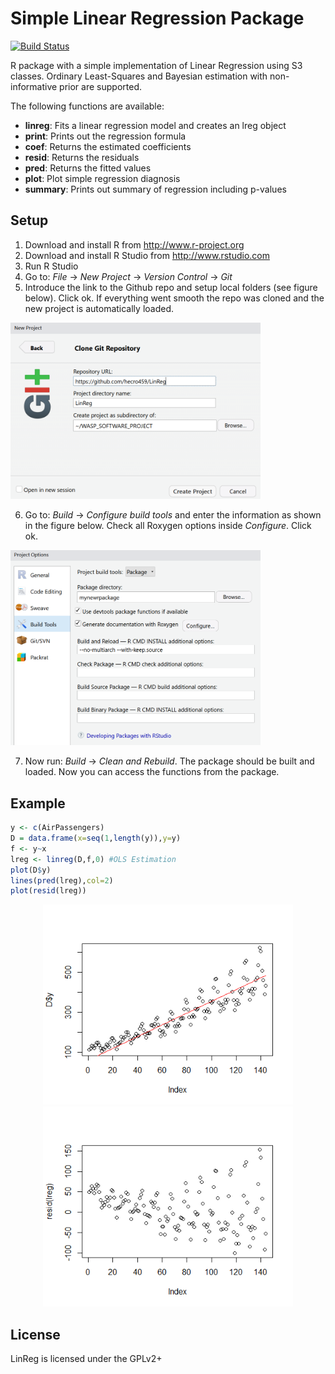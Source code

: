 # Simple Linear Regression Package
[![Build Status](https://travis-ci.org/hecro459/LinReg.svg?branch=master)](https://travis-ci.org/hecro459/LinReg)

R package with a simple implementation of Linear Regression using S3 classes. Ordinary Least-Squares and Bayesian estimation with non-informative prior are supported. 

The following functions are available:
* **linreg**:  Fits a linear regression model and creates an lreg object
* **print**:   Prints out the regression formula
* **coef**:    Returns the estimated coefficients
* **resid**:   Returns the residuals
* **pred**:    Returns the fitted values
* **plot**:    Plot simple regression diagnosis
* **summary**: Prints out summary of regression including p-values

## Setup
1. Download and install R from <http://www.r-project.org>
2. Download and install R Studio from <http://www.rstudio.com>
3. Run R Studio
4. Go to: *File* -> *New Project* -> *Version Control* -> *Git*
5. Introduce the link to the Github repo and setup local folders (see figure below). Click ok. If everything went smooth the repo was cloned and the new project is automatically loaded.

<p align="left">
   <img src="https://raw.githubusercontent.com/hecro459/LinReg/master/setup01.png" width="400">

6. Go to: *Build* -> *Configure build tools* and  enter the information as shown in the figure below. Check all Roxygen options inside *Configure*. Click ok.

<p align="left">
   <img src="https://raw.githubusercontent.com/hecro459/LinReg/master/setup02.png" width="400">
   
7. Now run: *Build* -> *Clean and Rebuild*. The package should be built and loaded. Now you can access the functions from the package. 

## Example
```r
y <- c(AirPassengers)
D = data.frame(x=seq(1,length(y)),y=y)
f <- y~x
lreg <- linreg(D,f,0) #OLS Estimation
plot(D$y)
lines(pred(lreg),col=2)
plot(resid(lreg))
```
<p align="center">
    <img src="https://raw.githubusercontent.com/hecro459/LinReg/master/predplot.png", width="400">
   <img src="https://raw.githubusercontent.com/hecro459/LinReg/master/resplot.png", width="400">
</p> 

## License
LinReg is licensed under the GPLv2+
